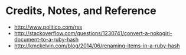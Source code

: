 # Credits, Notes, and Reference

 + http://www.politico.com/rss
 + http://stackoverflow.com/questions/1230741/convert-a-nokogiri-document-to-a-ruby-hash
 + http://kmckelvin.com/blog/2014/06/renaming-items-in-a-ruby-hash
